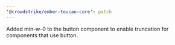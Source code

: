```yaml
---
'@crowdstrike/ember-toucan-core': patch
---
```


Added min-w-0 to the button component to enable truncation for components that use button.
